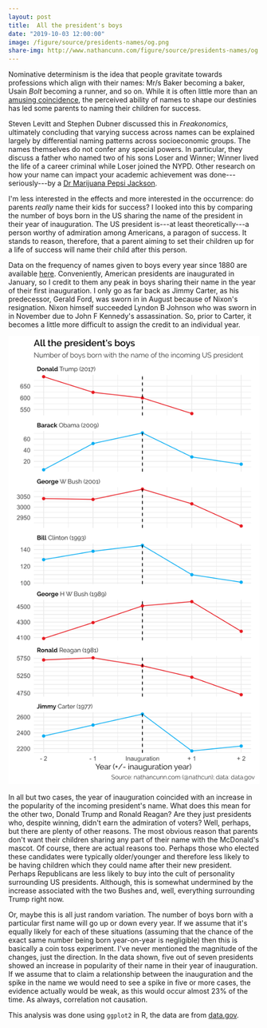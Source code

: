 ```yaml
---
layout: post
title:  All the president's boys
date: "2019-10-03 12:00:00"
image: /figure/source/presidents-names/og.png
share-img: http://www.nathancunn.com/figure/source/presidents-names/og.png
---
```


Nominative determinism is the idea that people gravitate towards professions which align with their names: Mr/s Baker becoming a baker, Usain _Bolt_ becoming a runner, and so on. While it is often little more than an [amusing coincidence](https://www.buzzfeed.com/robinedds/genius-examples-of-nominative-determinism), the perceived ability of names to shape our destinies has led some parents to naming their children for success.

Steven Levitt and Stephen Dubner discussed this in _Freakonomics_, ultimately concluding that varying success across names can be explained largely by differential naming patterns across socioeconomic groups. The names themselves do not confer any special powers. In particular, they discuss a father who named two of his sons Loser and Winner; Winner lived the life of a career criminal while Loser joined the NYPD. Other research on how your name can impact your academic achievement was done---seriously---by a [Dr Marijuana Pepsi Jackson](https://thehill.com/blogs/blog-briefing-room/news/449573-a-woman-named-marijuana-pepsi-earns-doctoral-degree-with).

I'm less interested in the effects and more interested in the occurrence: do parents _really_ name their kids for success? I looked into this by comparing the number of boys born in the US sharing the name of the president in their year of inauguration. The US president is---at least theoretically---a person worthy of admiration among Americans, a paragon of success. It stands to reason, therefore, that a parent aiming to set their children up for a life of success will name their child after this person.

Data on the frequency of names given to boys every year since 1880 are available [here](https://catalog.data.gov/dataset/baby-names-from-social-security-card-applications-national-level-data). Conveniently, American presidents are inaugurated in January, so I credit to them any peak in boys sharing their name in the year of their first inauguration. I only go as far back as Jimmy Carter, as his predecessor, Gerald Ford, was sworn in in August because of Nixon's resignation. Nixon himself succeeded Lyndon B Johnson who was sworn in in November due to John F Kennedy's assassination. So, prior to Carter, it becomes a little more difficult to assign the credit to an individual year.

![](../figure/source/presidents-names/presidents.png)

In all but two cases, the year of inauguration coincided with an increase in the popularity of the incoming president's name. What does this mean for the other two, Donald Trump and Ronald Reagan? Are they just presidents who, despite winning, didn't earn the admiration of voters? Well, perhaps, but there are plenty of other reasons. The most obvious reason that parents don't want their children sharing any part of their name with the McDonald's mascot. Of course, there are actual reasons too. Perhaps those who elected these candidates were typically older/younger and therefore less likely to be having children which they could name after their new president. Perhaps Republicans are less likely to buy into the cult of personality surrounding US presidents. Although, this is somewhat undermined by the increase associated with the two Bushes and, well, everything surrounding Trump right now.

Or, maybe this is all just random variation. The number of boys born with a particular first name will go up or down every year. If we assume that it's equally likely for each of these situations (assuming that the chance of the exact same number being born year-on-year is negligible) then this is basically a coin toss experiment. I've never mentioned the magnitude of the changes, just the direction. In the data shown, five out of seven presidents showed an increase in popularity of their name in their year of inauguration. If we assume that to claim a relationship between the inauguration and the spike in the name we would need to see a spike in five or more cases, the evidence actually would be weak, as this would occur almost 23% of the time. As always, correlation not causation.

This analysis was done using `ggplot2` in R, the data are from [data.gov](http://www.data.gov).

